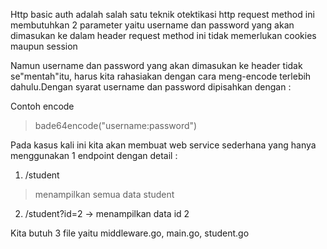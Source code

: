 Http basic auth adalah salah satu teknik otektikasi http request
method ini membutuhkan 2 parameter yaitu username dan password yang akan dimasukan ke dalam header request
method ini tidak memerlukan cookies maupun session

Namun username dan password yang akan dimasukan ke header tidak se"mentah"itu, harus kita rahasiakan dengan cara meng-encode terlebih dahulu.Dengan syarat username dan password dipisahkan dengan :

Contoh encode
>bade64encode("username:password")

Pada kasus kali ini kita akan membuat web service sederhana yang hanya menggunakan 1 endpoint dengan detail :
1. /student
>menampilkan semua data student
2. /student?id=2 -> menampilkan data id 2

Kita butuh 3 file yaitu middleware.go, main.go, student.go
